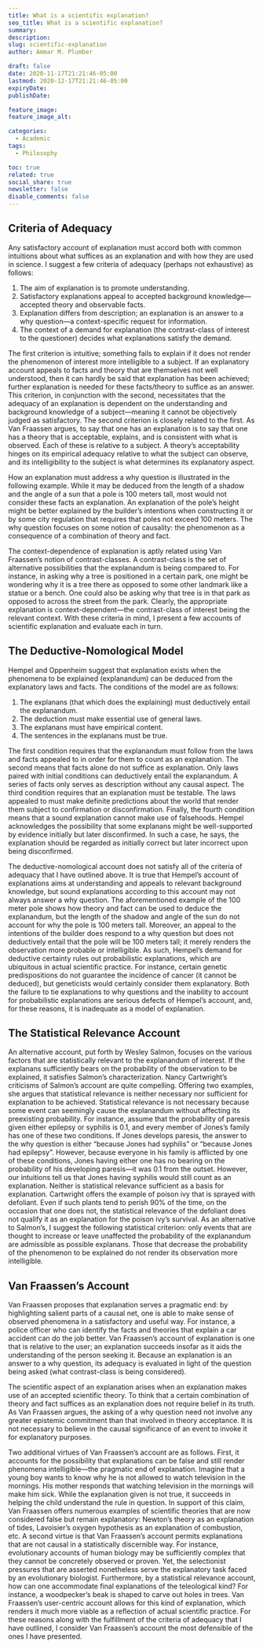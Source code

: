 ```yaml
---
title: What is a scientific explanation? 
seo_title: What is a scientific explanation? 
summary: 
description: 
slug: scientific-explanation
author: Ammar M. Plumber

draft: false
date: 2020-11-17T21:21:46-05:00
lastmod: 2020-12-17T21:21:46-05:00
expiryDate: 
publishDate: 

feature_image: 
feature_image_alt: 

categories:
  - Academic
tags:
  - Philosophy

toc: true
related: true
social_share: true
newsletter: false
disable_comments: false
---
```


## Criteria of Adequacy 

Any satisfactory account of explanation must accord both with common intuitions about what suffices as an explanation and with how they are used in science. I suggest a few criteria of adequacy (perhaps not exhaustive) as follows: 

1. The aim of explanation is to promote understanding. 
2. Satisfactory explanations appeal to accepted background knowledge—accepted theory and observable facts. 
3. Explanation differs from description; an explanation is an answer to a why question—a context-specific request for information. 
4. The context of a demand for explanation (the contrast-class of interest to the questioner) decides what explanations satisfy the demand. 

The first criterion is intuitive; something fails to explain if it does not render the phenomenon of interest more intelligible to a subject. If an explanatory account appeals to facts and theory that are themselves not well understood, then it can hardly be said that explanation has been achieved; further explanation is needed for these facts/theory to suffice as an answer. This criterion, in conjunction with the second, necessitates that the adequacy of an explanation is dependent on the understanding and background knowledge of a subject—meaning it cannot be objectively judged as satisfactory. The second criterion is closely related to the first. As Van Fraassen argues, to say that one has an explanation is to say that one has a theory that is acceptable, explains, and is consistent with what is observed. Each of these is relative to a subject. A theory’s acceptability hinges on its empirical adequacy relative to what the subject can observe, and its intelligibility to the subject is what determines its explanatory aspect. 

How an explanation must address a why question is illustrated in the following example. While it may be deduced from the length of a shadow and the angle of a sun that a pole is 100 meters tall, most would not consider these facts an explanation. An explanation of the pole’s height might be better explained by the builder’s intentions when constructing it or by some city regulation that requires that poles not exceed 100 meters. The why question focuses on some notion of causality: the phenomenon as a consequence of a combination of theory and fact. 

The context-dependence of explanation is aptly related using Van Fraassen’s notion of contrast-classes. A contrast-class is the set of alternative possibilities that the explanandum is being compared to. For instance, in asking why a tree is positioned in a certain park, one might be wondering why it is a tree there as opposed to some other landmark like a statue or a bench. One could also be asking why that tree is in that park as opposed to across the street from the park. Clearly, the appropriate explanation is context-dependent—the contrast-class of interest being the relevant context. With these criteria in mind, I present a few accounts of scientific explanation and evaluate each in turn. 

## The Deductive-Nomological Model 

Hempel and Oppenheim suggest that explanation exists when the phenomena to be explained (explanandum) can be deduced from the explanatory laws and facts. The conditions of the model are as follows: 

1. The explanans (that which does the explaining) must deductively entail the explanandum. 
2. The deduction must make essential use of general laws. 
3. The explanans must have empirical content. 
4. The sentences in the explanans must be true. 

The first condition requires that the explanandum must follow from the laws and facts appealed to in order for them to count as an explanation. The second means that facts alone do not suffice as explanation. Only laws paired with initial conditions can deductively entail the explanandum. A series of facts only serves as description without any causal aspect. The third condition requires that an explanation must be testable. The laws appealed to must make definite predictions about the world that render them subject to confirmation or disconfirmation. Finally, the fourth condition means that a sound explanation cannot make use of falsehoods. Hempel acknowledges the possibility that some explanans might be well-supported by evidence initially but later disconfirmed. In such a case, he says, the explanation should be regarded as initially correct but later incorrect upon being disconfirmed. 

The deductive-nomological account does not satisfy all of the criteria of adequacy that I have outlined above. It is true that Hempel’s account of explanations aims at understanding and appeals to relevant background knowledge, but sound explanations according to this account may not always answer a why question. The aforementioned example of the 100 meter pole shows how theory and fact can be used to deduce the explanandum, but the length of the shadow and angle of the sun do not account for why the pole is 100 meters tall. Moreover, an appeal to the intentions of the builder does respond to a why question but does not deductively entail that the pole will be 100 meters tall; it merely renders the observation more probable or intelligible. As such, Hempel’s demand for deductive certainty rules out probabilistic explanations, which are ubiquitous in actual scientific practice. For instance, certain genetic predispositions do not guarantee the incidence of cancer (it cannot be deduced), but geneticists would certainly consider them explanatory. Both the failure to tie explanations to why questions and the inability to account for probabilistic explanations are serious defects of Hempel’s account, and, for these reasons, it is inadequate as a model of explanation. 

## The Statistical Relevance Account 

An alternative account, put forth by Wesley Salmon, focuses on the various factors that are statistically relevant to the explanandum of interest. If the explanans sufficiently bears on the probability of the observation to be explained, it satisfies Salmon’s characterization. Nancy Cartwright’s criticisms of Salmon’s account are quite compelling. Offering two examples, she argues that statistical relevance is neither necessary nor sufficient for explanation to be achieved. Statistical relevance is not necessary because some event can seemingly cause the explanandum without affecting its preexisting probability. For instance, assume that the probability of paresis given either epilepsy or syphilis is 0.1, and every member of Jones’s family has one of these two conditions. If Jones develops paresis, the answer to the why question is either “because Jones had syphilis” or “because Jones had epilepsy”. However, because everyone in his family is afflicted by one of these conditions, Jones having either one has no bearing on the probability of his developing paresis—it was 0.1 from the outset. However, our intuitions tell us that Jones having syphilis would still count as an explanation. Neither is statistical relevance sufficient as a basis for explanation. Cartwright offers the example of poison ivy that is sprayed with defoliant. Even if such plants tend to perish 90% of the time, on the occasion that one does not, the statistical relevance of the defoliant does not qualify it as an explanation for the poison ivy’s survival. As an alternative to Salmon’s, I suggest the following statistical criterion: only events that are thought to increase or leave unaffected the probability of the explanandum are admissible as possible explanans. Those that decrease the probability of the phenomenon to be explained do not render its observation more intelligible. 

## Van Fraassen’s Account 

Van Fraassen proposes that explanation serves a pragmatic end: by highlighting salient parts of a causal net, one is able to make sense of observed phenomena in a satisfactory and useful way. For instance, a police officer who can identify the facts and theories that explain a car accident can do the job better. Van Fraassen’s account of explanation is one that is relative to the user; an explanation succeeds insofar as it aids the understanding of the person seeking it. Because an explanation is an answer to a why question, its adequacy is evaluated in light of the question being asked (what contrast-class is being considered). 

The scientific aspect of an explanation arises when an explanation makes use of an accepted scientific theory. To think that a certain combination of theory and fact suffices as an explanation does not require belief in its truth. As Van Fraassen argues, the asking of a why question need not involve any greater epistemic commitment than that involved in theory acceptance. It is not necessary to believe in the causal significance of an event to invoke it for explanatory purposes. 

Two additional virtues of Van Fraassen’s account are as follows. First, it accounts for the possibility that explanations can be false and still render phenomena intelligible—the pragmatic end of explanation. Imagine that a young boy wants to know why he is not allowed to watch television in the mornings. His mother responds that watching television in the mornings will make him sick. While the explanation given is not true, it succeeds in helping the child understand the rule in question. In support of this claim, Van Fraassen offers numerous examples of scientific theories that are now considered false but remain explanatory: Newton’s theory as an explanation of tides, Lavoisier’s oxygen hypothesis as an explanation of combustion, etc. A second virtue is that Van Fraassen’s account permits explanations that are not causal in a statistically discernible way. For instance, evolutionary accounts of human biology may be sufficiently complex that they cannot be concretely observed or proven. Yet, the selectionist pressures that are asserted nonetheless serve the explanatory task faced by an evolutionary biologist. Furthermore, by a statistical relevance account, how can one accommodate final explanations of the teleological kind? For instance, a woodpecker’s beak is shaped to carve out holes in trees. Van Fraassen’s user-centric account allows for this kind of explanation, which renders it much more viable as a reflection of actual scientific practice. For these reasons along with the fulfillment of the criteria of adequacy that I have outlined, I consider Van Fraassen’s account the most defensible of the ones I have presented. 
 